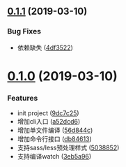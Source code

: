 ## [0.1.1](https://github.com/whinc/mina-cli/compare/v0.1.0...v0.1.1) (2019-03-10)


### Bug Fixes

* 依赖缺失 ([4df3522](https://github.com/whinc/mina-cli/commit/4df3522))



# [0.1.0](https://github.com/whinc/mina-cli/compare/9dc7c25...v0.1.0) (2019-03-10)


### Features

* init project ([9dc7c25](https://github.com/whinc/mina-cli/commit/9dc7c25))
* 增加cli入口 ([a52dcd6](https://github.com/whinc/mina-cli/commit/a52dcd6))
* 增加单文件编译 ([56d844c](https://github.com/whinc/mina-cli/commit/56d844c))
* 增加命令行接口 ([db84613](https://github.com/whinc/mina-cli/commit/db84613))
* 支持sass/less预处理样式 ([5038852](https://github.com/whinc/mina-cli/commit/5038852))
* 支持编译watch ([3eb5a96](https://github.com/whinc/mina-cli/commit/3eb5a96))



